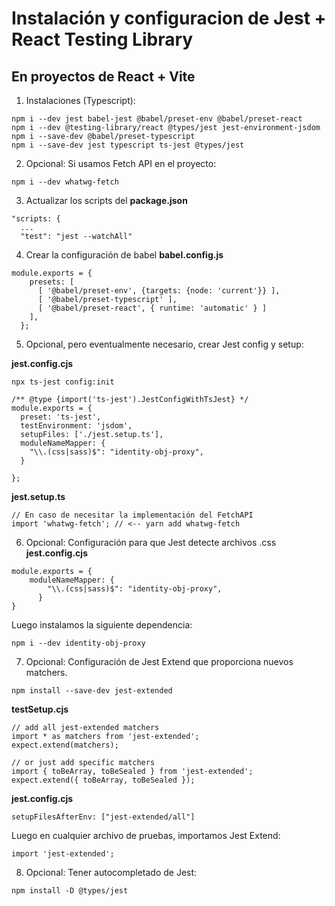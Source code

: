 # Instalación y configuracion de Jest + React Testing Library
## En proyectos de React + Vite

1. Instalaciones (Typescript):
```
npm i --dev jest babel-jest @babel/preset-env @babel/preset-react 
npm i --dev @testing-library/react @types/jest jest-environment-jsdom
npm i --save-dev @babel/preset-typescript
npm i --save-dev jest typescript ts-jest @types/jest
```

2. Opcional: Si usamos Fetch API en el proyecto:
```
npm i --dev whatwg-fetch
```

3. Actualizar los scripts del __package.json__
```
"scripts: {
  ...
  "test": "jest --watchAll"
```

4. Crear la configuración de babel __babel.config.js__
```
module.exports = {
    presets: [
      [ '@babel/preset-env', {targets: {node: 'current'}} ],
      [ '@babel/preset-typescript' ],
      [ '@babel/preset-react', { runtime: 'automatic' } ]
    ],
  };
```

5. Opcional, pero eventualmente necesario, crear Jest config y setup:

__jest.config.cjs__

```
npx ts-jest config:init
```

```
/** @type {import('ts-jest').JestConfigWithTsJest} */
module.exports = {
  preset: 'ts-jest',
  testEnvironment: 'jsdom',
  setupFiles: ['./jest.setup.ts'],
  moduleNameMapper: {
    "\\.(css|sass)$": "identity-obj-proxy",
  }

};
```

__jest.setup.ts__
```
// En caso de necesitar la implementación del FetchAPI
import 'whatwg-fetch'; // <-- yarn add whatwg-fetch
```
6. Opcional: Configuración para que Jest detecte archivos .css
__jest.config.cjs__
```
module.exports = {
    moduleNameMapper: {
        "\\.(css|sass)$": "identity-obj-proxy",
      }
}
```
Luego instalamos la siguiente dependencia:
```
npm i --dev identity-obj-proxy
```
7. Opcional: Configuración de Jest Extend que proporciona nuevos matchers.
```
npm install --save-dev jest-extended
```
__testSetup.cjs__
```
// add all jest-extended matchers
import * as matchers from 'jest-extended';
expect.extend(matchers);

// or just add specific matchers
import { toBeArray, toBeSealed } from 'jest-extended';
expect.extend({ toBeArray, toBeSealed });
```
__jest.config.cjs__
```
setupFilesAfterEnv: ["jest-extended/all"]
```
Luego en cualquier archivo de pruebas, importamos Jest Extend:
```
import 'jest-extended';
```
8. Opcional: Tener autocompletado de Jest:
```
npm install -D @types/jest
```